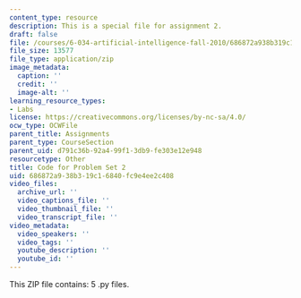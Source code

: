```yaml
---
content_type: resource
description: This is a special file for assignment 2.
draft: false
file: /courses/6-034-artificial-intelligence-fall-2010/686872a938b319c16840fc9e4ee2c408_lab2.zip
file_size: 13577
file_type: application/zip
image_metadata:
  caption: ''
  credit: ''
  image-alt: ''
learning_resource_types:
- Labs
license: https://creativecommons.org/licenses/by-nc-sa/4.0/
ocw_type: OCWFile
parent_title: Assignments
parent_type: CourseSection
parent_uid: d791c36b-92a4-99f1-3db9-fe303e12e948
resourcetype: Other
title: Code for Problem Set 2
uid: 686872a9-38b3-19c1-6840-fc9e4ee2c408
video_files:
  archive_url: ''
  video_captions_file: ''
  video_thumbnail_file: ''
  video_transcript_file: ''
video_metadata:
  video_speakers: ''
  video_tags: ''
  youtube_description: ''
  youtube_id: ''
---
```

This ZIP file contains: 5 .py files.